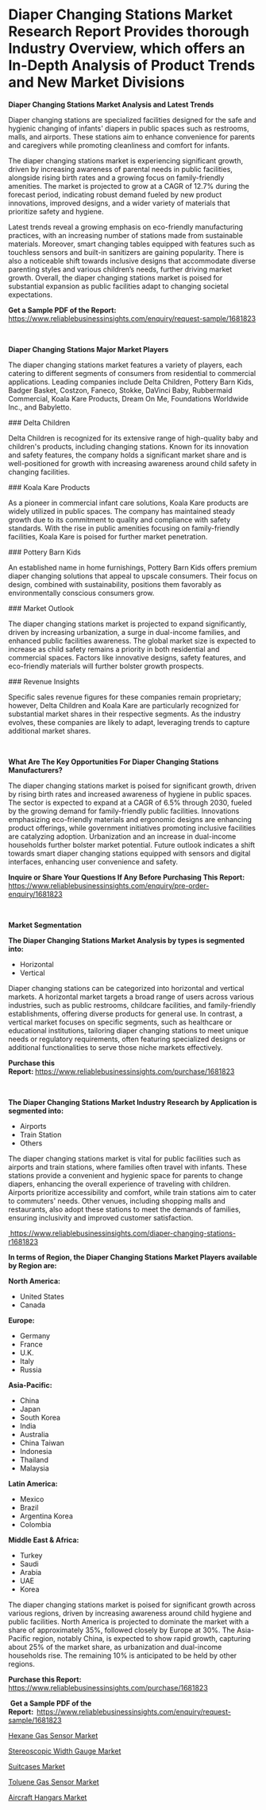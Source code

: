 <p><h1>Diaper Changing Stations Market Research Report Provides thorough Industry Overview, which offers an In-Depth Analysis of Product Trends and New Market Divisions</h1></p><p><strong>Diaper Changing Stations Market Analysis and Latest Trends</strong></p>
<p><p>Diaper changing stations are specialized facilities designed for the safe and hygienic changing of infants' diapers in public spaces such as restrooms, malls, and airports. These stations aim to enhance convenience for parents and caregivers while promoting cleanliness and comfort for infants. </p><p>The diaper changing stations market is experiencing significant growth, driven by increasing awareness of parental needs in public facilities, alongside rising birth rates and a growing focus on family-friendly amenities. The market is projected to grow at a CAGR of 12.7% during the forecast period, indicating robust demand fueled by new product innovations, improved designs, and a wider variety of materials that prioritize safety and hygiene. </p><p>Latest trends reveal a growing emphasis on eco-friendly manufacturing practices, with an increasing number of stations made from sustainable materials. Moreover, smart changing tables equipped with features such as touchless sensors and built-in sanitizers are gaining popularity. There is also a noticeable shift towards inclusive designs that accommodate diverse parenting styles and various children’s needs, further driving market growth. Overall, the diaper changing stations market is poised for substantial expansion as public facilities adapt to changing societal expectations.</p></p>
<p><strong>Get a Sample PDF of the Report:&nbsp;</strong> <a href="https://www.reliablebusinessinsights.com/enquiry/request-sample/1681823?utm_campaign=41&utm_medium=2&utm_source=Github&utm_content=ia&utm_term=01102024&utm_id=diaper-changing-stations">https://www.reliablebusinessinsights.com/enquiry/request-sample/1681823</a></p>
<p>&nbsp;</p>
<p><strong>Diaper Changing Stations Major Market Players</strong></p>
<p><p>The diaper changing stations market features a variety of players, each catering to different segments of consumers from residential to commercial applications. Leading companies include Delta Children, Pottery Barn Kids, Badger Basket, Costzon, Faneco, Stokke, DaVinci Baby, Rubbermaid Commercial, Koala Kare Products, Dream On Me, Foundations Worldwide Inc., and Babyletto.</p><p>### Delta Children</p><p>Delta Children is recognized for its extensive range of high-quality baby and children's products, including changing stations. Known for its innovation and safety features, the company holds a significant market share and is well-positioned for growth with increasing awareness around child safety in changing facilities.</p><p>### Koala Kare Products</p><p>As a pioneer in commercial infant care solutions, Koala Kare products are widely utilized in public spaces. The company has maintained steady growth due to its commitment to quality and compliance with safety standards. With the rise in public amenities focusing on family-friendly facilities, Koala Kare is poised for further market penetration.</p><p>### Pottery Barn Kids</p><p>An established name in home furnishings, Pottery Barn Kids offers premium diaper changing solutions that appeal to upscale consumers. Their focus on design, combined with sustainability, positions them favorably as environmentally conscious consumers grow.</p><p>### Market Outlook</p><p>The diaper changing stations market is projected to expand significantly, driven by increasing urbanization, a surge in dual-income families, and enhanced public facilities awareness. The global market size is expected to increase as child safety remains a priority in both residential and commercial spaces. Factors like innovative designs, safety features, and eco-friendly materials will further bolster growth prospects.</p><p>### Revenue Insights</p><p>Specific sales revenue figures for these companies remain proprietary; however, Delta Children and Koala Kare are particularly recognized for substantial market shares in their respective segments. As the industry evolves, these companies are likely to adapt, leveraging trends to capture additional market shares.</p></p>
<p>&nbsp;</p>
<p><strong>What Are The Key Opportunities For Diaper Changing Stations Manufacturers?</strong></p>
<p><p>The diaper changing stations market is poised for significant growth, driven by rising birth rates and increased awareness of hygiene in public spaces. The sector is expected to expand at a CAGR of 6.5% through 2030, fueled by the growing demand for family-friendly public facilities. Innovations emphasizing eco-friendly materials and ergonomic designs are enhancing product offerings, while government initiatives promoting inclusive facilities are catalyzing adoption. Urbanization and an increase in dual-income households further bolster market potential. Future outlook indicates a shift towards smart diaper changing stations equipped with sensors and digital interfaces, enhancing user convenience and safety.</p></p>
<p><strong>Inquire or Share Your Questions If Any Before Purchasing This Report:</strong> <a href="https://www.reliablebusinessinsights.com/enquiry/pre-order-enquiry/1681823?utm_campaign=41&utm_medium=2&utm_source=Github&utm_content=ia&utm_term=01102024&utm_id=diaper-changing-stations">https://www.reliablebusinessinsights.com/enquiry/pre-order-enquiry/1681823</a></p>
<p>&nbsp;</p>
<p><strong>Market Segmentation</strong></p>
<p><strong>The Diaper Changing Stations Market Analysis by types is segmented into:</strong></p>
<p><ul><li>Horizontal</li><li>Vertical</li></ul></p>
<p><p>Diaper changing stations can be categorized into horizontal and vertical markets. A horizontal market targets a broad range of users across various industries, such as public restrooms, childcare facilities, and family-friendly establishments, offering diverse products for general use. In contrast, a vertical market focuses on specific segments, such as healthcare or educational institutions, tailoring diaper changing stations to meet unique needs or regulatory requirements, often featuring specialized designs or additional functionalities to serve those niche markets effectively.</p></p>
<p><strong>Purchase this Report:&nbsp;</strong><a href="https://www.reliablebusinessinsights.com/purchase/1681823?utm_campaign=41&utm_medium=2&utm_source=Github&utm_content=ia&utm_term=01102024&utm_id=diaper-changing-stations">https://www.reliablebusinessinsights.com/purchase/1681823</a></p>
<p>&nbsp;</p>
<p><strong>The Diaper Changing Stations Market Industry Research by Application is segmented into:</strong></p>
<p><ul><li>Airports</li><li>Train Station</li><li>Others</li></ul></p>
<p><p>The diaper changing stations market is vital for public facilities such as airports and train stations, where families often travel with infants. These stations provide a convenient and hygienic space for parents to change diapers, enhancing the overall experience of traveling with children. Airports prioritize accessibility and comfort, while train stations aim to cater to commuters' needs. Other venues, including shopping malls and restaurants, also adopt these stations to meet the demands of families, ensuring inclusivity and improved customer satisfaction.</p></p>
<p><a href="https://www.reliablebusinessinsights.com/diaper-changing-stations-r1681823?utm_campaign=41&utm_medium=2&utm_source=Github&utm_content=ia&utm_term=01102024&utm_id=diaper-changing-stations">&nbsp;https://www.reliablebusinessinsights.com/diaper-changing-stations-r1681823</a></p>
<p><strong>In terms of Region, the Diaper Changing Stations Market Players available by Region are:</strong></p>
<p>
    <p> <strong> North America: </strong>
        <ul>
            <li>United States</li>
            <li>Canada</li>
        </ul>
        </p> 
    <p> <strong> Europe: </strong>
        <ul>
            <li>Germany</li>
            <li>France</li>
            <li>U.K.</li>
            <li>Italy</li>
            <li>Russia</li>
        </ul>
        </p> 
    <p> <strong> Asia-Pacific: </strong>
        <ul>
            <li>China</li>
            <li>Japan</li>
            <li>South Korea</li>
            <li>India</li>
            <li>Australia</li>
            <li>China Taiwan</li>
            <li>Indonesia</li>
            <li>Thailand</li>
            <li>Malaysia</li>
        </ul>
        </p> 
    <p> <strong> Latin America: </strong>
        <ul>
            <li>Mexico</li>
            <li>Brazil</li>
            <li>Argentina Korea</li>
            <li>Colombia</li>
        </ul>
        </p> 
    <p> <strong> Middle East & Africa: </strong>
        <ul>
            <li>Turkey</li>
            <li>Saudi</li>
            <li>Arabia</li>
            <li>UAE</li>
            <li>Korea</li>
        </ul>
    </p>
    </p>
<p><p>The diaper changing stations market is poised for significant growth across various regions, driven by increasing awareness around child hygiene and public facilities. North America is projected to dominate the market with a share of approximately 35%, followed closely by Europe at 30%. The Asia-Pacific region, notably China, is expected to show rapid growth, capturing about 25% of the market share, as urbanization and dual-income households rise. The remaining 10% is anticipated to be held by other regions.</p></p>
<p><strong>Purchase this Report: </strong><a href="https://www.reliablebusinessinsights.com/purchase/1681823?utm_campaign=41&utm_medium=2&utm_source=Github&utm_content=ia&utm_term=01102024&utm_id=diaper-changing-stations">https://www.reliablebusinessinsights.com/purchase/1681823</a></p>
<p>&nbsp;<strong>Get a Sample PDF of the Report:&nbsp;&nbsp;</strong><a href="https://www.reliablebusinessinsights.com/enquiry/request-sample/1681823?utm_campaign=41&utm_medium=2&utm_source=Github&utm_content=ia&utm_term=01102024&utm_id=diaper-changing-stations">https://www.reliablebusinessinsights.com/enquiry/request-sample/1681823</a></p>
<p><strong></strong></p>
<p><p><a href="https://issuu.com/reportprime-2/docs/hexane-gas-sensor-market-size-2030._21ca5c7c0f4b5e?utm_campaign=41&utm_medium=2&utm_source=Github&utm_content=ia&utm_term=01102024&utm_id=diaper-changing-stations">Hexane Gas Sensor Market</a></p><p><a href="https://github.com/lambertr3e8v/Market-Research-Report-List-1/blob/main/stereoscopic-width-gauge-market.md?utm_campaign=41&utm_medium=2&utm_source=Github&utm_content=ia&utm_term=01102024&utm_id=diaper-changing-stations">Stereoscopic Width Gauge Market</a></p><p><a href="https://github.com/CarolynWatkins697/Market-Research-Report-List-1/blob/main/suitcases-market.md?utm_campaign=41&utm_medium=2&utm_source=Github&utm_content=ia&utm_term=01102024&utm_id=diaper-changing-stations">Suitcases Market</a></p><p><a href="https://issuu.com/reportprime-2/docs/toluene-gas-sensor-market-size-2030_2aa36bde5ff01c?utm_campaign=41&utm_medium=2&utm_source=Github&utm_content=ia&utm_term=01102024&utm_id=diaper-changing-stations">Toluene Gas Sensor Market</a></p><p><a href="https://www.linkedin.com/pulse/aircraft-hangars-market-essentials-key-players-demand-drivers-fjoxf?utm_campaign=41&utm_medium=2&utm_source=Github&utm_content=ia&utm_term=01102024&utm_id=diaper-changing-stations">Aircraft Hangars Market</a></p></p>